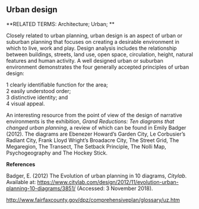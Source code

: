 ## Urban design

**RELATED TERMS: Architecture; Urban; **

Closely related to urban planning, urban design is an aspect of urban or suburban planning that focuses on creating a desirable environment in which to live, work and play. Design analysis includes the relationship between buildings, streets, land use, open space, circulation, height, natural features and human activity. A well designed urban or suburban environment demonstrates the four generally accepted principles of urban design:  

1 clearly identifiable function for the area;  
2 easily understood order;  
3 distinctive identity; and  
4 visual appeal. 
 
An interesting resource from the point of view of the design of narrative environments is the exhibition, _Grand Reductions: Ten diagrams that changed urban planning_, a review of which can be found in Emily Badger (2012). The diagrams are Ebenezer Howard’s Garden City, Le Corbusier’s Radiant City, Frank Lloyd Wright’s Broadacre City, The Street Grid, The Megaregion, The Transect, The Setback Principle, The Nolli Map, Psychogeography and The Hockey Stick.
 
**References**

Badger, E. (2012) The Evolution of urban planning in 10 diagrams, _Citylab_. Available at: https://www.citylab.com/design/2012/11/evolution-urban-planning-10-diagrams/3851/ (Accessed: 3 November 2018).

http://www.fairfaxcounty.gov/dpz/comprehensiveplan/glossary/uz.htm

